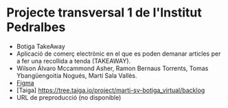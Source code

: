 # Projecte transversal 1 de l'Institut Pedralbes

* Botiga TakeAway
* Aplicació de comerç electrònic en el que es poden demanar articles per a fer una recollida a tenda (TAKEAWAY).
* Wilson Álvaro Mccammond Asher, Ramon Bernaus Torrents, Tomas Ybangüengoitia Nogués, Martí Sala Vallès. 
* [Figma](https://www.figma.com/file/UEqhJEcKYplSi2f9mxHVjJ/botiga_virtual?type=design&node-id=0-1&mode=design&t=IANEkZqD44pbRhDx-0)
* [Taiga] https://tree.taiga.io/project/marti-sv-botiga_virtual/backlog
* URL de preproducció (no disponible)